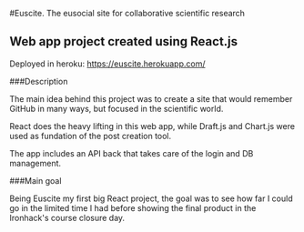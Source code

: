 #Euscite. The eusocial site for collaborative scientific research

## Web app project created using React.js

Deployed in heroku: https://euscite.herokuapp.com/

###Description

The main idea behind this project was to create a site that would remember GitHub in many ways, but focused in the scientific world.

React does the heavy lifting in this web app, while Draft.js and Chart.js were used as fundation of the post creation tool.

The app includes an API back that takes care of the login and DB management.

###Main goal

Being Euscite my first big React project, the goal was to see how far I could go in the limited time I had before showing the final product in the Ironhack's course closure day.